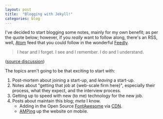 ```yaml
---
layout: post
title:  "Blogging with Jekyll!"
categories: blog
---
```


I've decided to start blogging some notes, mainly for my own benefit;
as per the quote below; however, if you *really* want to follow along,
there's an RSS, well, [Atom][] feed that you could follow in the
wonderful [Feedly][].

> I hear and I forget. I see and I remember. I do and I understand.

([source discussion][so-quote])

The topics aren't going to be that exciting to start with:

1. Post-mortem about joining a start-up, and *leaving* a start-up.
2. Notes about "getting that job at {web-scale firm here}", especially
   their process, what they expect, and the interview process.
3. Getting up to speed with new (to me) technology for the new job.
4. Posts about maintain this blog; *meta* I know.
   * Adding in the Open Source [FontAwesome][] via [CDN][bootstrapcdn].
   * [AMPing][amp] up the website on mobile.

[so-quote]: https://english.stackexchange.com/questions/226886/origin-of-i-hear-and-i-forget-i-see-and-i-remember-i-do-and-i-understand
[Atom]: http://badgerous.net/feed.xml
[Feedly]: https://feedly.com/
[FontAwesome]: http://fontawesome.io/
[bootstrapcdn]: https://bootstrapcdn.com/
[amp]: https://www.ampproject.org/
